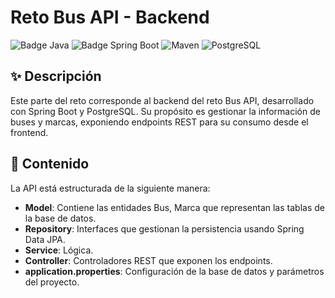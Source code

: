 # Reto Bus API - Backend

![Badge Java](https://img.shields.io/badge/Java-21-blue)
![Badge Spring Boot](https://img.shields.io/badge/Spring%20Boot-3.5.6-blue)
![Maven](https://img.shields.io/badge/Maven-3.9.11-blue)
![PostgreSQL](https://img.shields.io/badge/PostgreSQL-18.0-blue)

## ✨ Descripción

Este parte del reto corresponde al backend del reto Bus API, desarrollado con Spring Boot y PostgreSQL.
Su propósito es gestionar la información de buses y marcas, exponiendo endpoints REST para su consumo desde el frontend.

## 🚀 Contenido

La API está estructurada de la siguiente manera:

- **Model**: Contiene las entidades Bus, Marca que representan las tablas de la base de datos.
- **Repository**: Interfaces que gestionan la persistencia usando Spring Data JPA.
- **Service**: Lógica.
- **Controller**: Controladores REST que exponen los endpoints.
- **application.properties**: Configuración de la base de datos y parámetros del proyecto.
